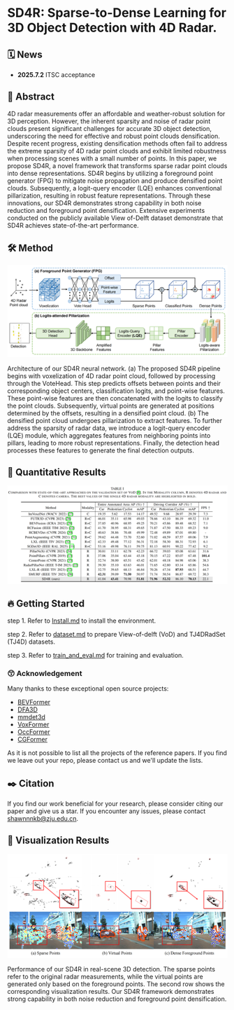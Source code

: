 # SD4R: Sparse-to-Dense Learning for 3D Object Detection with 4D Radar.

## 🗓️ News

- **2025.7.2** ITSC acceptance

## 📜 Abstract
 
4D radar measurements offer an affordable and weather-robust solution for 3D perception. However, the inherent
sparsity and noise of radar point clouds present significant challenges for accurate 3D object detection, underscoring the
need for effective and robust point clouds densification. Despite recent progress, existing densification methods often fail to address the extreme sparsity of 4D radar point clouds and exhibit limited robustness when processing scenes with a small number of points. In this paper, we propose SD4R, a novel framework that transforms sparse radar point clouds into dense representations. SD4R begins by utilizing a foreground point generator (FPG) to mitigate noise propagation and produce densified point clouds. Subsequently, a logit-query encoder (LQE) enhances conventional pillarization, resulting in robust feature representations. Through these innovations, our SD4R demonstrates strong capability in both noise reduction and foreground point densification. Extensive experiments conducted on the publicly available View of-Delft dataset demonstrate that SD4R achieves state-of-the-art performance.

## 🛠️ Method

![overview](./docs/all_Figures/Framework.png)

Architecture of our SD4R neural network.
(a)  The proposed SD4R pipeline begins with voxelization of 4D radar point cloud, followed by processing through the VoteHead. This step predicts offsets between points and their corresponding object centers, classification logits, and point-wise features. These point-wise features are then concatenated with the logits to classify the point clouds. Subsequently, virtual points are generated at positions determined by the offsets, resulting in a densified point cloud. 
(b)  The densified point cloud undergoes pillarization to extract features. To further address the sparsity of radar data, we introduce a logit-query encoder (LQE) module, which aggregates features from neighboring points into pillars, leading to more robust representations. Finally, the detection head processes these features to generate the final detection outputs.

## 🍁 Quantitative Results

![View-of-Delft](./docs/all_Figures/Tab-VoD.png)

## 🔥 Getting Started

step 1. Refer to [Install.md](./docs/Guidance/Install.md) to install the environment.

step 2. Refer to [dataset.md](./docs/Guidance/dataset.md) to prepare View-of-delft (VoD) and TJ4DRadSet (TJ4D) datasets.

step 3. Refer to [train_and_eval.md](./docs/Guidance/train_and_eval.md) for training and evaluation.


### 😙 Acknowledgement

Many thanks to these exceptional open source projects:
- [BEVFormer](https://github.com/fundamentalvision/BEVFormer)
- [DFA3D](https://github.com/IDEA-Research/3D-deformable-attention.git)
- [mmdet3d](https://github.com/open-mmlab/mmdetection3d)
- [VoxFormer](https://github.com/NVlabs/VoxFormer.git)
- [OccFormer](https://github.com/zhangyp15/OccFormer.git)
- [CGFormer](https://github.com/pkqbajng/CGFormer)

As it is not possible to list all the projects of the reference papers. If you find we leave out your repo, please contact us and we'll update the lists.

## ✒️ Citation

If you find our work beneficial for your research, please consider citing our paper and give us a star. If you encounter any issues, please contact shawnnnkb@zju.edu.cn.

## 🐸 Visualization Results

![View-of-Delft](./docs/all_Figures/Visualization.png)

Performance of our SD4R in real-scene 3D detection. The sparse points refer to the original radar measurements, while the virtual points are generated only based on the foreground points. The second row shows the corresponding visualization results. Our SD4R framework demonstrates strong capability in both noise reduction and foreground point densification.

